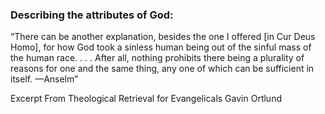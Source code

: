 ### Describing the attributes of God:
“There can be another explanation, besides the one I offered [in Cur Deus Homo], for how God took a sinless human being out of the sinful mass of the human race. . . . After all, nothing prohibits there being a plurality of reasons for one and the same thing, any one of which can be sufficient in itself.
—Anselm”

Excerpt From
Theological Retrieval for Evangelicals
Gavin Ortlund